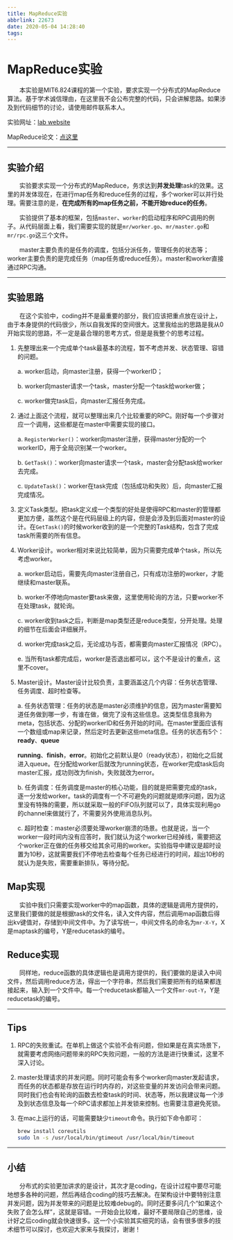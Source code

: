 ```yaml
---
title: MapReduce实验
abbrlink: 22673
date: 2020-05-04 14:28:40
tags:
---
```


# MapReduce实验

&emsp;&emsp;本实验是MIT6.824课程的第一个实验，要求实现一个分布式的MapReduce算法。基于学术诚信理由，在这里我不会公布完整的代码，只会讲解思路。如果涉及到代码细节的讨论，请使用邮件联系本人。

<!-- more -->

实验网址：[lab website](https://pdos.csail.mit.edu/6.824/labs/lab-mr.html)

MapReduce论文：[点这里](/download/mapreduce.pdf)

---

## 实验介绍

&emsp;&emsp;实验要求实现一个分布式的MapReduce，务求达到**并发处理**task的效果。这里的并发体现在，在进行map任务和reduce任务的过程，多个worker可以并行处理。需要注意的是，**在完成所有的map任务之前，不能开始reduce的任务**。

&emsp;&emsp;实验提供了基本的框架，包括`master`、`worker`的启动程序和RPC调用的例子。从代码层面上看，我们需要实现的就是`mr/worker.go`、`mr/master.go`和`mr/rpc.go`这三个文件。

&emsp;&emsp;master主要负责的是任务的调度，包括分派任务，管理任务的状态等；worker主要负责的是完成任务（map任务或reduce任务）。master和worker直接通过RPC沟通。

---

## 实验思路

&emsp;&emsp;在这个实验中，coding并不是最重要的部分，我们应该把重点放在设计上，由于本身提供的代码很少，所以自我发挥的空间很大。这里我给出的思路是我从0开始实现的思路，不一定是最合理的思考方式，但是是我整个的思考过程。

1. 先整理出来一个完成单个task最基本的流程，暂不考虑并发、状态管理、容错的问题。

   a. worker启动，向master注册，获得一个workerID；

   b. worker向master请求一个task，master分配一个task给worker做；

   c. worker做完task后，向master汇报任务完成。

2. 通过上面这个流程，就可以整理出来几个比较重要的RPC。刚好每一个步骤对应一个调用，这些都是在master中需要实现的接口。

   a. `RegisterWorker()`：worker向master注册，获得master分配的一个workerID，用于全局识别某一个worker。

   b. `GetTask()`：worker向master请求一个task，master会分配task给worker去完成。

   c. `UpdateTask()`：worker在task完成（包括成功和失败）后，向master汇报完成情况。

3. 定义Task类型。把task定义成一个类型的好处是使得RPC和master的管理都更加方便，虽然这个是在代码层级上的内容，但是会涉及到后面对master的设计。在`GetTask()`的时候worker收到的是一个完整的Task结构，包含了完成task所需要的所有信息。

4. Worker设计。worker相对来说比较简单，因为只需要完成单个task，所以先考虑worker。

   a. worker启动后，需要先向master注册自己，只有成功注册的worker，才能继续和master联系。

   b. worker不停地向master要task来做，这里使用轮询的方法，只要worker不在处理task，就轮询。

   c. worker收到task之后，判断是map类型还是reduce类型，分开处理。处理的细节在后面会详细展开。

   d. worker完成task之后，无论成功与否，都需要向master汇报情况（RPC）。

   e. 当所有task都完成后，worker是否退出都可以，这个不是设计的重点，这里不cover。

5. Master设计。Master设计比较负责，主要涵盖这几个内容：任务状态管理、任务调度、超时检查等。

   a. 任务状态管理：任务的状态是master必须维护的信息，因为master需要知道任务做到哪一步，有谁在做，做完了没有这些信息。这类型信息我称为meta，包括状态、分配的workerID和任务开始的时间。在master里面应该有一个数组或map来记录，然后定时去更新这些meta信息。任务的状态有5个：**ready**、**queue**

   **running**、**finish**，**error**。初始化之前默认是0（ready状态），初始化之后就进入queue。在分配给worker后就改为running状态，在worker完成task后向master汇报，成功则改为finish，失败就改为error。

   b. 任务调度：任务调度是master的核心功能，目的就是把需要完成的task，逐一分发给worker。task的调度有一个不可避免的问题就是顺序问题，因为这里没有特殊的需要，所以就采取一般的FIFO队列就可以了，具体实现利用go的channel来做就行了，不需要另外使用消息队列。

   c. 超时检查：master必须要处理worker崩溃的场景。也就是说，当一个worker一段时间内没有应答时，我们就认为这个worker已经掉线，需要把这个worker正在做的任务移交给其余可用的worker。实验指导中建议是超时设置为10秒，这就需要我们不停地去检查每个任务已经进行的时间，超出10秒的就认为是失败，需要重新排队，等待分配。

## Map实现

&emsp;&emsp;实验中我们只需要实现worker中的map函数，具体的逻辑是调用方提供的，这里我们要做的就是根据task的文件名，读入文件内容，然后调用map函数后得出kv键值对，存储到中间文件中。为了读写统一，中间文件名的命名为`mr-X-Y`，X是maptask的编号，Y是reducetask的编号。

## Reduce实现

&emsp;&emsp;同样地，reduce函数的具体逻辑也是调用方提供的，我们要做的是读入中间文件，然后调用reduce方法，得出一个字符串，然后我们需要把所有的结果都连接起来，输入到一个文件中。每一个reducetask都输入一个文件`mr-out-Y`，Y是reducetask的编号。

---

## Tips

1. RPC的失败重试。在单机上做这个实验不会有问题，但如果是在真实场景下，就需要考虑网络问题带来的RPC失败问题，一般的方法是进行快重试，这里不深入讨论。

2. master处理请求的并发问题。同时可能会有多个worker向master发起请求，而任务的状态都是存放在运行时内存的，对这些变量的并发访问会带来问题。同时我们也会有轮询的函数去检查task的时间、状态等，所以我建议每一个涉及到状态信息及每一个RPC请求都加上并发锁来控制。也需要注意避免死锁。

3. 在mac上运行的话，可能需要缺少`timeout`命令。执行如下命令即可：

   ```bash
   brew install coreutils
   sudo ln -s /usr/local/bin/gtimeout /usr/local/bin/timeout
   ```

---

## 小结

&emsp;&emsp;分布式的实验更加讲求的是设计，其次才是coding，在设计过程中要尽可能地想多各种的问题，然后再结合coding的技巧去解决。在架构设计中要特别注意并发问题，因为并发带来的问题是比较难debug的。同时还要多问几个“如果这个失败了会怎么样”，这就是容错。一开始会比较难，最好不要局限自己的思维，设计好之后coding就会快速很多。这一个小实验其实细究的话，会有很多很多的技术细节可以探讨，也欢迎大家来与我探讨，谢谢！